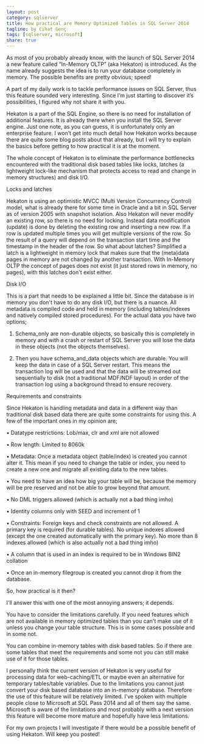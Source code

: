 ```yaml
---
layout: post
category: sqlserver
title: How practical are Memory Optimized Tables in SQL Server 2014
tagline: by Cihat Genç
tags: [sqlserver, microsoft]
share: true
---
```

As most of you probably already know, with the launch of SQL Server 2014 a new feature called “In-Memory OLTP” (aka Hekaton) is introduced. As the name already suggests the idea is to run your database completely in memory. The possible benefits are pretty obvious; speed! 

<!--more-->

A part of my daily work is to tackle performance issues on SQL Server, thus this feature sounded very interesting. Since I’m just starting to discover it’s possibilities, I figured why not share it with you.

Hekaton is a part of the SQL Engine, so there is no need for installation of additional features. It is already there when you install the SQL Server engine. Just one note, as you can guess, it is unfortunately only an enterprise feature. I won’t get into much detail how Hekaton works because there are quite some blog posts about that already, but I will try to explain the basics before getting to how practical it is at the moment. 

The whole concept of Hekaton is to eliminate the performance bottlenecks encountered with the traditional disk based tables like locks, latches (a lightweight lock-like mechanism that protects access to read and change in memory structures) and disk I/O. 

Locks and latches

Hekaton is using an optimistic MVCC (Multi Version Concurrency Control) model, what is already there for some time in Oracle and a bit in SQL Server as of version 2005 with snapshot isolation. Also Hekaton will never modify an existing row, so there is no need for locking. Instead data modification (update) is done by deleting the existing row and inserting a new row. If a row is updated multiple times you will get multiple versions of the row. So the result of a query will depend on the transaction start time and the timestamp in the header of the row.
So what about latches? Simplified a latch is a lightweight in memory lock that makes sure that the (meta)data pages in memory are not changed by another transaction. With In-Memory OLTP the concept of pages does not exist (it just stored rows in memory, no pages), with this latches don't exist either.

Disk I/O

This is a part that needs to be explained a little bit. Since the database is in memory you don't have to do any disk I/O, but there is a nuance. All metadata is compiled code  and held in memory (including tables/indexes and natively compiled stored procedures). For the actual data you have two options;

1.	Schema_only are non-durable objects, so basically this is completely in memory and with a crash or restart of SQL Server you will lose the data in these objects (not the objects themselves). 

2.	Then you have schema_and_data objects which are durable. You will keep the data in case of a SQL Server restart. This means the transaction log will be used and that the data will be streamed out sequentially to disk (not a traditional MDF/NDF layout) in order of the transaction log using a background thread to ensure recovery. 

Requirements and constraints

Since Hekaton is handling metadata and data in a different way than traditional disk based data there are quite some constraints for using this. A few of the important ones in my opinion are; 

•	Datatype restrictions: Lob/max, clr and xml are not allowed

•	Row length:  Limited to 8060k

•	Metadata: Once a metadata object (table/index) is created you cannot alter it. This mean if you need to change the table or index, you need to create a new one and migrate all existing data to the new tables.

•	You need to have an idea how big your table will be, because the memory will be pre reserved and not be able to grow beyond that amount.

•	No DML triggers allowed (which is actually not a bad thing imho)

•	Identity columns only with SEED and increment of 1

•	Constraints: Foreign keys and check constraints are not allowed. A primary key is required (for durable tables). No unique indexes allowed (except the one created automatically with the primary key). No more than 8 indexes allowed (which is also actually not a bad thing imho)

•	A column that is used in an index is required to be in Windows BIN2 collation

•	Once an in-memory filegroup is created you cannot drop it from the database.

So, how practical is it then?

I'll answer this with one of the most annoying answers; it depends.

You have to consider the limitations carefully. If you need features which are not available in memory optimized tables than you can't make use of it unless you change your table structure. This is in some cases possible and in some not. 

You can combine in-memory tables with disk based tables. So if there are some tables that meet the requirements and some not you can still make use of it for those tables.

I personally think the current version of Hekaton is very useful for processing data for web-caching/ETL or maybe even an alternative for temporary tables/table variables. Due to the limitations you cannot just convert your disk based database into an in-memory database. Therefore the use of this feature will be relatively limited. I've spoken with multiple people close to Microsoft at SQL Pass 2014 and all of them say the same. Microsoft is aware of the limitations and most probably with a next version this feature will become more mature and hopefully have less limitations.

For my own projects I will investigate if there would be a possible benefit of using Hekaton. Will keep you posted!
